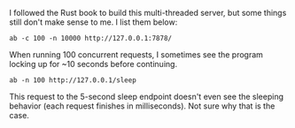 I followed the Rust book to build this multi-threaded server, but some things still don't make sense to me. I list them below:

```
ab -c 100 -n 10000 http://127.0.0.1:7878/
```

When running 100 concurrent requests, I sometimes see the program locking up for ~10 seconds before continuing.

```
ab -n 100 http://127.0.0.1/sleep
```

This request to the 5-second sleep endpoint doesn't even see the sleeping behavior (each request finishes in milliseconds). Not sure why that is the case.